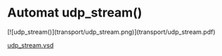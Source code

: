 # Automat udp_stream()


<div class=automatpng markdown="1">
[![udp_stream()](transport/udp_stream.png)](transport/udp_stream.pdf)
</div>

[udp_stream.vsd](transport/udp_stream.vsd)

